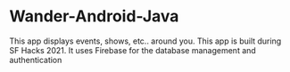 # Wander-Android-Java
This app displays events, shows, etc.. around you.
This app is built during SF Hacks 2021.
It uses Firebase for the database management and authentication
